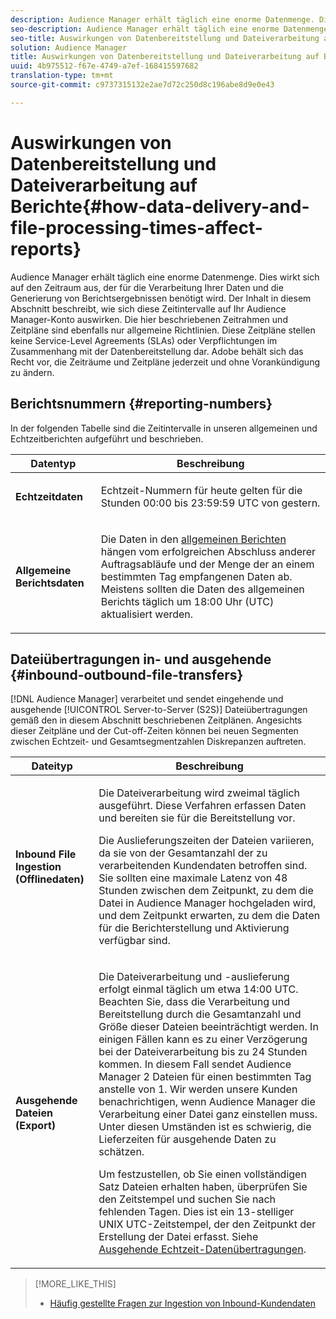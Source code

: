 ```yaml
---
description: Audience Manager erhält täglich eine enorme Datenmenge. Dies wirkt sich auf den Zeitraum aus, der für die Verarbeitung Ihrer Daten und die Generierung von Berichtsergebnissen benötigt wird. Der Inhalt in diesem Abschnitt beschreibt, wie sich diese Zeitintervalle auf Ihr Audience Manager-Konto auswirken. Die hier beschriebenen Zeitrahmen und Zeitpläne sind ebenfalls nur allgemeine Richtlinien. Diese Zeitpläne stellen keine Service-Level Agreements (SLAs) oder Verpflichtungen im Zusammenhang mit der Datenbereitstellung dar. Adobe behält sich das Recht vor, die Zeiträume und Zeitpläne jederzeit und ohne Vorankündigung zu ändern.
seo-description: Audience Manager erhält täglich eine enorme Datenmenge. Dies wirkt sich auf den Zeitraum aus, der für die Verarbeitung Ihrer Daten und die Generierung von Berichtsergebnissen benötigt wird. Der Inhalt in diesem Abschnitt beschreibt, wie sich diese Zeitintervalle auf Ihr Audience Manager-Konto auswirken. Die hier beschriebenen Zeitrahmen und Zeitpläne sind ebenfalls nur allgemeine Richtlinien. Diese Zeitpläne stellen keine Service-Level Agreements (SLAs) oder Verpflichtungen im Zusammenhang mit der Datenbereitstellung dar. Adobe behält sich das Recht vor, die Zeiträume und Zeitpläne jederzeit und ohne Vorankündigung zu ändern.
seo-title: Auswirkungen von Datenbereitstellung und Dateiverarbeitung auf Berichte
solution: Audience Manager
title: Auswirkungen von Datenbereitstellung und Dateiverarbeitung auf Berichte
uuid: 4b975512-f67e-4749-a7ef-168415597682
translation-type: tm+mt
source-git-commit: c9737315132e2ae7d72c250d8c196abe8d9e0e43

---
```



# Auswirkungen von Datenbereitstellung und Dateiverarbeitung auf Berichte{#how-data-delivery-and-file-processing-times-affect-reports}

Audience Manager erhält täglich eine enorme Datenmenge. Dies wirkt sich auf den Zeitraum aus, der für die Verarbeitung Ihrer Daten und die Generierung von Berichtsergebnissen benötigt wird. Der Inhalt in diesem Abschnitt beschreibt, wie sich diese Zeitintervalle auf Ihr Audience Manager-Konto auswirken. Die hier beschriebenen Zeitrahmen und Zeitpläne sind ebenfalls nur allgemeine Richtlinien. Diese Zeitpläne stellen keine Service-Level Agreements (SLAs) oder Verpflichtungen im Zusammenhang mit der Datenbereitstellung dar. Adobe behält sich das Recht vor, die Zeiträume und Zeitpläne jederzeit und ohne Vorankündigung zu ändern.

## Berichtsnummern {#reporting-numbers}

<!-- 

c_reporting_file_transfer_timeframe.xml

 -->

In der folgenden Tabelle sind die Zeitintervalle in unseren allgemeinen und Echtzeitberichten aufgeführt und beschrieben.

<table id="table_73AF95DF5D3A423894486444505D816A"> 
 <thead> 
  <tr> 
   <th colname="col1" class="entry"> Datentyp </th> 
   <th colname="col2" class="entry"> Beschreibung </th> 
  </tr> 
 </thead>
 <tbody> 
  <tr> 
   <td colname="col1"> <p> <b>Echtzeitdaten</b> </p> </td> 
   <td colname="col2"> <p> Echtzeit-Nummern für heute gelten für die Stunden 00:00 bis 23:59:59 UTC von gestern. </p> </td> 
  </tr> 
  <tr> 
   <td colname="col1"> <p> <b>Allgemeine Berichtsdaten</b> </p> </td> 
   <td colname="col2"> <p>Die Daten in den <a href="../reporting/general-reports.md#general-reports-overview"> allgemeinen Berichten</a> hängen vom erfolgreichen Abschluss anderer Auftragsabläufe und der Menge der an einem bestimmten Tag empfangenen Daten ab. Meistens sollten die Daten des <span class="wintitle"> allgemeinen Berichts</span> täglich um 18:00 Uhr (UTC) aktualisiert werden. </p> </td> 
  </tr> 
 </tbody> 
</table>

## Dateiübertragungen in- und ausgehende {#inbound-outbound-file-transfers}

[!DNL Audience Manager] verarbeitet und sendet eingehende und ausgehende [!UICONTROL Server-to-Server (S2S)] Dateiübertragungen gemäß den in diesem Abschnitt beschriebenen Zeitplänen. Angesichts dieser Zeitpläne und der Cut-off-Zeiten können bei neuen Segmenten zwischen Echtzeit- und Gesamtsegmentzahlen Diskrepanzen auftreten.

<table id="table_303BEBA0756F46DDAA98D366A5304374"> 
 <thead> 
  <tr> 
   <th colname="col1" class="entry"> Dateityp </th> 
   <th colname="col2" class="entry"> Beschreibung </th> 
  </tr> 
 </thead>
 <tbody> 
  <tr> 
   <td colname="col1"> <p> <b>Inbound File Ingestion (Offlinedaten)</b> </p> </td> 
   <td colname="col2"> <p>Die Dateiverarbeitung wird zweimal täglich ausgeführt. Diese Verfahren erfassen Daten und bereiten sie für die Bereitstellung vor. </p> <p>Die Auslieferungszeiten der Dateien variieren, da sie von der Gesamtanzahl der zu verarbeitenden Kundendaten betroffen sind. Sie sollten eine maximale Latenz von 48 Stunden zwischen dem Zeitpunkt, zu dem die Datei in <span class="keyword"> Audience Manager</span> hochgeladen wird, und dem Zeitpunkt erwarten, zu dem die Daten für die Berichterstellung und Aktivierung verfügbar sind. </p> </td> 
  </tr> 
  <tr> 
   <td colname="col1"> <p> <b>Ausgehende Dateien (Export)</b> </p> </td> 
   <td colname="col2"> <p>Die Dateiverarbeitung und -auslieferung erfolgt einmal täglich um etwa 14:00 UTC. Beachten Sie, dass die Verarbeitung und Bereitstellung durch die Gesamtanzahl und Größe dieser Dateien beeinträchtigt werden. In einigen Fällen kann es zu einer Verzögerung bei der Dateiverarbeitung bis zu 24 Stunden kommen. In diesem Fall sendet <span class="keyword"> Audience Manager</span> 2 Dateien für einen bestimmten Tag anstelle von 1. Wir werden unsere Kunden benachrichtigen, wenn <span class="keyword"> Audience Manager</span> die Verarbeitung einer Datei ganz einstellen muss. Unter diesen Umständen ist es schwierig, die Lieferzeiten für ausgehende Daten zu schätzen. </p> <p>Um festzustellen, ob Sie einen vollständigen Satz Dateien erhalten haben, überprüfen Sie den Zeitstempel und suchen Sie nach fehlenden Tagen. Dies ist ein 13-stelliger UNIX UTC-Zeitstempel, der den Zeitpunkt der Erstellung der Datei erfasst. Siehe <a href="../integration/receiving-audience-data/real-time-outbound-transfers/real-time-outbound-transfers.md"> Ausgehende Echtzeit-Datenübertragungen</a>. </p> </td> 
  </tr> 
 </tbody> 
</table>

>[!MORE_LIKE_THIS]
>
>* [Häufig gestellte Fragen zur Ingestion von Inbound-Kundendaten](../faq/faq-inbound-data-ingestion.md)

